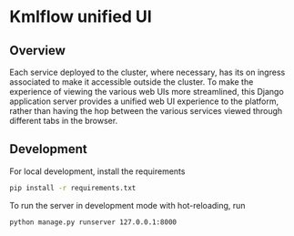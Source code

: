 # Kmlflow unified UI

## Overview 
Each service deployed to the cluster, where necessary, has its on ingress associated to make it accessible outside the cluster. To make the experience of viewing the various web UIs more streamlined, this Django application server provides a unified web UI experience to the platform, rather than having the hop between the various services  viewed through different tabs in the browser. 


## Development
For local development, install the requirements 
```bash
pip install -r requirements.txt 
```
To run the server in development mode with hot-reloading, run 
```bash 
python manage.py runserver 127.0.0.1:8000
```

